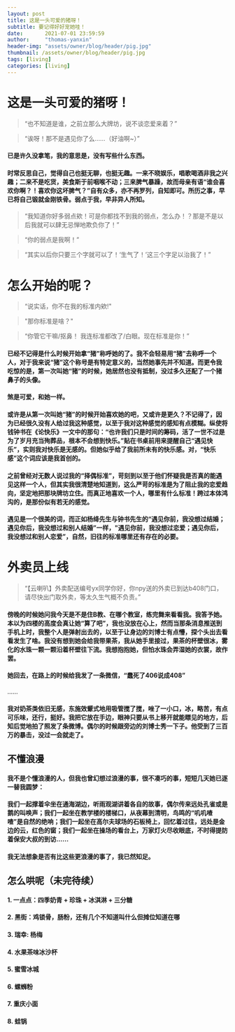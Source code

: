 ```yaml
---
layout: post
title: 这是一头可爱的猪呀！
subtitle: 要记得好好宠她哇！
date:       2021-07-01 23:59:59
author:     "thomas-yanxin"
header-img: "assets/owner/blog/header/pig.jpg"
thumbnail: /assets/owner/blog/header/pig.jpg
tags: [living]
categories: [living]
---
```



# 这是一头可爱的猪呀！


> “也不知道是谁，之前立那么大牌坊，说不谈恋爱来着？”

> “诶呀！那不是遇见你了么……（好油啊~）”




#### 已是许久没拿笔，我的意思是，没有写些什么东西。  
 

#### 时常反思自己，觉得自己也挺无聊，也挺无趣。一来不晓娱乐，唱歌喝酒非我之兴趣；二来不是吃货，美食斯于前咽喉不动；三来脾气暴躁，故而母亲有语“谁会喜欢你啊？！喜欢你这坏脾气？”自有众多，亦不再罗列，自知即可。所历之事，早已将自己锻就金刚铁骨。弱点于我，早非异人所知。  
 



> “我知道你好多弱点欸！可是你都找不到我的弱点，怎么办！？那是不是以后我就可以肆无忌惮地欺负你了！”

> “你的弱点是我啊！”

> “其实以后你只要三个字就可以了！‘生气了！’这三个字足以治我了！”




# 怎么开始的呢？


> “说实话，你不在我的标准内欸!"

> "那你标准是啥？"

> “你管它干嘛/抠鼻！ 我连标准都改了/白眼。现在标准是你！”


#### 已经不记得是什么时候开始拿“猪”称呼她的了。我不会轻易用“猪”去称呼一个人，对于我来说“猪”这个称号是有特定意义的，当然她事先并不知道。而更令我吃惊的是，第一次叫她“猪”的时候，她居然也没有抵制，没过多久还配了一个猪鼻子的头像。

#### 煞是可爱，和她一样。


#### 或许是从第一次叫她“猪”的时候开始喜欢她的吧，又或许是更久？不记得了，因为已经很久没有人给过我这种感觉，以至于我对这种感觉的感知有点模糊。纵使将钱钟书在《论快乐》一文中的那句：“也许我们只是时间的筹码，活了一世不过是为了岁月充当殉葬品，根本不会想到快乐。”贴在书桌前用来提醒自己“遇见快乐”，实则我对快乐是无感的。但她似乎给了我前所未有的快乐感。对，“快乐感”这个词应该是我首创的。

#### 之前曾经对无数人说过我的“择偶标准”，苛刻到以至于他们怀疑我是否真的能遇见这样一个人，但其实我很清楚地知道到，这么严苛的标准是为了阻止我的恋爱趋向，坚定地把那块牌坊立住。而真正地喜欢一个人，哪里有什么标准！跨过本体鸿沟的，是那份似有若无的感觉。

#### 遇见是一个很美的词，而正如杨绛先生与钟书先生的“遇见你前，我没想过结婚；遇见你后，我没想过和别人结婚”一样，"遇见你前，我没想过恋爱；遇见你后，我没想过和别人恋爱”，自然，旧往的标准哪里还有存在的必要。


# 外卖员上线


 > “【云喇叭】外卖配送编号yx同学你好，你npy送的外卖已到达b408门口，请尽快出门取外卖，等太久生气概不负责。”
 

#### 傍晚的时候她问我今天是不是住B教、在哪个教室，练完舞来看看我。我答予她。本以为四楼的高度会真让她“算了吧”，我也没放在心上，然而当那条消息推送到手机上时，我整个人是弹射出去的，以至于让身边的刘博士有点懵，探个头出去看看发生了啥。我没有想到她会给我带果茶，我从她手里接过，果茶的杯壁很冰，雾化的水珠一颗一颗沿着杯壁往下流。我想抱抱她，但怕水珠会弄湿她的衣裳，故作罢。

#### 她回去，在路上的时候给我发了一条微信，“蠢死了406说成408”

……

#### 我对奶茶类依旧无感，东施效颦式地用吸管搅了搅，唑了一小口，冰，略苦，有点可乐味，还行，挺好。我把它放在手边，眼神只要从书上移开就能瞟见的地方，后知后觉地拍了照发了条微博。偶尔的时候跟旁边的刘博士秀一下子。他受到了三百万的暴击，没过一会就走了。


## 不懂浪漫

#### 我不是个懂浪漫的人，但我也曾幻想过浪漫的事，很不凑巧的事，短短几天她已逐一替我圆梦：

#### 我们一起撑着伞坐在通海湖边，听雨观湖讲着各自的故事，偶尔传来远处孔雀或是鹅的叫唤声；我们一起坐在教学楼的楼梯口，从夜幕到清明，鸟鸣的“叽叽喳喳”是自然的绝响；我们一起坐在高尔夫球场的石板椅上，回忆着过往，远处是金边的云，红色的窗；我们一起坐在操场的看台上，万家灯火尽收眼底，不时得提防着保安大叔的到访……
 
####  我无法想象是否有比这些更浪漫的事了，我已然知足。




## 怎么哄呢（未完待续）
#### 1. 一点点：四季奶青 + 珍珠 + 冰淇淋 + 三分糖

#### 2. 黑街：鸡锁骨，肠粉，还有几个不知道叫什么但摊位知道在哪

#### 3. 瑞幸: 杨梅

#### 4. 水果茶味冰沙杯

#### 5. 蜜雪冰城

#### 6. 螺蛳粉

#### 7. 重庆小面

#### 8. 蛙锅
